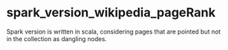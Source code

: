 # spark_version_wikipedia_pageRank

Spark version is written in scala, considering pages that are pointed but not in the collection as dangling nodes.
